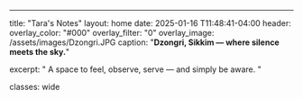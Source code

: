---
title: "Tara's Notes"
layout: home
date: 2025-01-16 T11:48:41-04:00
header:
  overlay_color: "#000"
  overlay_filter: "0" 
  overlay_image: /assets/images/Dzongri.JPG 
  caption: "**Dzongri, Sikkim — where silence meets the sky.**"

excerpt: " A space to feel, observe, serve — and simply be aware. "

classes: wide
